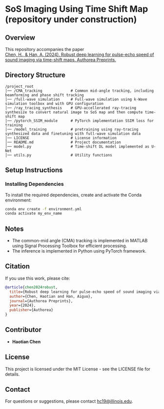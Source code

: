 # SoS Imaging Using Time Shift Map (repository under construction)


## Overview
This repository accompanies the paper  
[Chen, H., & Han, A. (2024). Robust deep learning for pulse-echo speed of sound imaging via time-shift maps. Authorea Preprints.](https://www.techrxiv.org/doi/full/10.36227/techrxiv.171709863.32880935)

## Directory Structure
```
/project_root
│── /CMA_tracking             # Common mid-angle tracking, including beamforming and phase shift tracking
│── /full-wave simulation     # Full-wave simulation using k-Wave simulation toolbox and with GPU configuration
│── /ray_tracing_synthesis    # GPU-accellerated ray-tracing synthesize to convert natural image to SoS map and then compute time-shift map
│── /pytorch_SSIM_module      # PyTorch implementation SSIM loss for training
│── /model_training           # pretraining using ray-tracing synthesized data and finetuning with full-wave simulation data
│── LICENSE                   # License information
│── README.md                 # Project documentation
│── model.py                  # Time-shift DL model implemented as U-Net
│── utils.py                  # Utility functions
```

## Setup Instructions
### Installing Dependencies
To install the required dependencies, create and activate the Conda environment:
```bash
conda env create -f environment.yml
conda activate my_env_name
```



## Notes
- The common-mid angle (CMA) tracking is implemented in MATLAB using Signal Processing Toolbox for efficient processing.
- The inference is implemented in Python using PyTorch framework.



## Citation

If you use this work, please cite:

```bibtex
@article{chen2024robust,
  title={Robust deep learning for pulse-echo speed of sound imaging via time-shift maps},
  author={Chen, Haotian and Han, Aiguo},
  journal={Authorea Preprints},
  year={2024},
  publisher={Authorea}
}
```

## Contributor
- **Haotian Chen** 

## License
This project is licensed under the MIT License - see the LICENSE file for details.

## Contact
For questions or suggestions, please contact hc19@illinois.edu.
